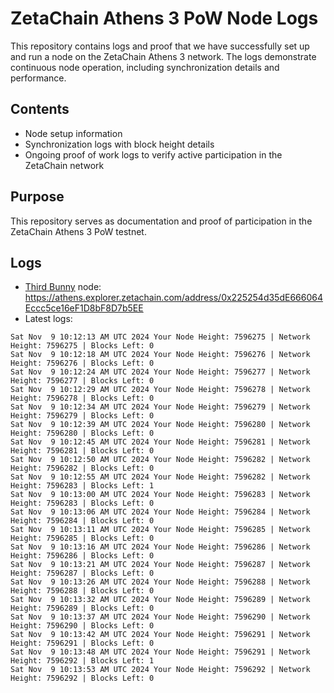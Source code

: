 # ZetaChain Athens 3 PoW Node Logs
This repository contains logs and proof that we have successfully set up and run a node on the ZetaChain Athens 3 network. The logs demonstrate continuous node operation, including synchronization details and performance.

## Contents
- Node setup information
- Synchronization logs with block height details
- Ongoing proof of work logs to verify active participation in the ZetaChain network

## Purpose
This repository serves as documentation and proof of participation in the ZetaChain Athens 3 PoW testnet.

## Logs

- [Third Bunny](https://thirdbunny.xyz/) node: https://athens.explorer.zetachain.com/address/0x225254d35dE666064Eccc5ce16eF1D8bF8D7b5EE
- Latest logs:
```
Sat Nov  9 10:12:13 AM UTC 2024 Your Node Height: 7596275 | Network Height: 7596275 | Blocks Left: 0
Sat Nov  9 10:12:18 AM UTC 2024 Your Node Height: 7596276 | Network Height: 7596276 | Blocks Left: 0
Sat Nov  9 10:12:24 AM UTC 2024 Your Node Height: 7596277 | Network Height: 7596277 | Blocks Left: 0
Sat Nov  9 10:12:29 AM UTC 2024 Your Node Height: 7596278 | Network Height: 7596278 | Blocks Left: 0
Sat Nov  9 10:12:34 AM UTC 2024 Your Node Height: 7596279 | Network Height: 7596279 | Blocks Left: 0
Sat Nov  9 10:12:39 AM UTC 2024 Your Node Height: 7596280 | Network Height: 7596280 | Blocks Left: 0
Sat Nov  9 10:12:45 AM UTC 2024 Your Node Height: 7596281 | Network Height: 7596281 | Blocks Left: 0
Sat Nov  9 10:12:50 AM UTC 2024 Your Node Height: 7596282 | Network Height: 7596282 | Blocks Left: 0
Sat Nov  9 10:12:55 AM UTC 2024 Your Node Height: 7596282 | Network Height: 7596283 | Blocks Left: 1
Sat Nov  9 10:13:00 AM UTC 2024 Your Node Height: 7596283 | Network Height: 7596283 | Blocks Left: 0
Sat Nov  9 10:13:06 AM UTC 2024 Your Node Height: 7596284 | Network Height: 7596284 | Blocks Left: 0
Sat Nov  9 10:13:11 AM UTC 2024 Your Node Height: 7596285 | Network Height: 7596285 | Blocks Left: 0
Sat Nov  9 10:13:16 AM UTC 2024 Your Node Height: 7596286 | Network Height: 7596286 | Blocks Left: 0
Sat Nov  9 10:13:21 AM UTC 2024 Your Node Height: 7596287 | Network Height: 7596287 | Blocks Left: 0
Sat Nov  9 10:13:26 AM UTC 2024 Your Node Height: 7596288 | Network Height: 7596288 | Blocks Left: 0
Sat Nov  9 10:13:32 AM UTC 2024 Your Node Height: 7596289 | Network Height: 7596289 | Blocks Left: 0
Sat Nov  9 10:13:37 AM UTC 2024 Your Node Height: 7596290 | Network Height: 7596290 | Blocks Left: 0
Sat Nov  9 10:13:42 AM UTC 2024 Your Node Height: 7596291 | Network Height: 7596291 | Blocks Left: 0
Sat Nov  9 10:13:48 AM UTC 2024 Your Node Height: 7596291 | Network Height: 7596292 | Blocks Left: 1
Sat Nov  9 10:13:53 AM UTC 2024 Your Node Height: 7596292 | Network Height: 7596292 | Blocks Left: 0
```
